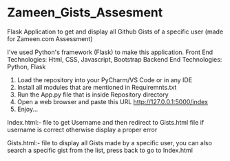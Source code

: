 # Zameen_Gists_Assesment
Flask Application to get and display all Github Gists of a specific user (made for Zameen.com Assessment)

I've used Python's framework (Flask) to make this application.
Front End Technologies: Html, CSS, Javascript, Bootstrap
Backend End Technologies: Python, Flask

1) Load the repository into your PyCharm/VS Code or in any IDE
2) Install all modules that are mentioned in Requiremnts.txt
3) Run the App.py file that is inside Repository directory
4) Open a web browser and paste this URL 
   http://127.0.0.1:5000/index
5) Enjoy...


Index.html:- 
file to get Username and then redirect to Gists.html file if username is correct otherwise display a proper error

Gists.html:-
file to display all Gists made by a specific user, you can also search a specific gist from the list, press back to go to Index.html

